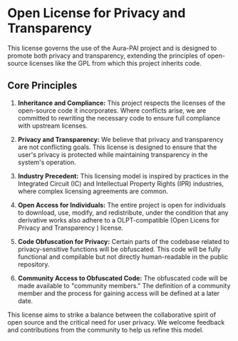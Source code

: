 # Open License for Privacy and Transparency

This license governs the use of the Aura-PAI project and is designed to promote both privacy and transparency, extending the principles of open-source licenses like the GPL from which this project inherits code.

## Core Principles

1.  **Inheritance and Compliance:** This project respects the licenses of the open-source code it incorporates. Where conflicts arise, we are committed to rewriting the necessary code to ensure full compliance with upstream licenses.

2.  **Privacy and Transparency:** We believe that privacy and transparency are not conflicting goals. This license is designed to ensure that the user's privacy is protected while maintaining transparency in the system's operation.

3.  **Industry Precedent:** This licensing model is inspired by practices in the Integrated Circuit (IC) and Intellectual Property Rights (IPR) industries, where complex licensing agreements are common.

4.  **Open Access for Individuals:** The entire project is open for individuals to download, use, modify, and redistribute, under the condition that any derivative works also adhere to a OLPT-compatible  (Open Licens for Privacy and Transparency ) license.

5.  **Code Obfuscation for Privacy:** Certain parts of the codebase related to privacy-sensitive functions will be obfuscated. This code will be fully functional and compilable but not directly human-readable in the public repository.

6.  **Community Access to Obfuscated Code:** The obfuscated code will be made available to "community members." The definition of a community member and the process for gaining access will be defined at a later date.

This license aims to strike a balance between the collaborative spirit of open source and the critical need for user privacy. We welcome feedback and contributions from the community to help us refine this model.
